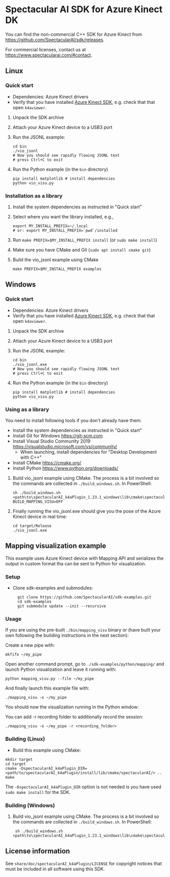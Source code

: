 # Spectacular AI SDK for Azure Kinect DK

You can find the non-commercial C++ SDK for Azure Kinect from https://github.com/SpectacularAI/sdk/releases.

For commercial licenses, contact us at https://www.spectacularai.com/#contact.

## Linux

### Quick start

* Dependencies: Azure Kinect drivers
* Verify that you have installed [Azure Kinect SDK](https://github.com/microsoft/Azure-Kinect-Sensor-SDK/), e.g. check that that  open `k4aviewer`.

 1. Unpack the SDK archive
 2. Attach your Azure Kinect device to a USB3 port
 3. Run the JSONL example:

        cd bin
        ./vio_jsonl
        # Now you should see rapidly flowing JSONL text
        # press Ctrl+C to exit

 4. Run the Python example (in the `bin` directory)

        pip install matplotlib # install dependencies
        python vio_visu.py

### Installation as a library

 1. Install the system dependencies as instructed in "Quick start"
 2. Select where you want the library installed, e.g.,

        export MY_INSTALL_PREFIX=~/.local
        # or: export MY_INSTALL_PREFIX=`pwd`/installed

 3. Run `make PREFIX=$MY_INSTALL_PREFIX install` (or `sudo make install`)
 4. Make sure you have CMake and Git (`sudo apt install cmake git`)
 5. Build the vio_jsonl example using CMake

        make PREFIX=$MY_INSTALL_PREFIX examples

## Windows

### Quick start

* Dependencies: Azure Kinect drivers
* Verify that you have installed [Azure Kinect SDK](https://github.com/microsoft/Azure-Kinect-Sensor-SDK/), e.g. check that that  open `k4aviewer`.

 1. Unpack the SDK archive
 2. Attach your Azure Kinect device to a USB3 port
 3. Run the JSONL example:

        cd bin
        ./vio_jsonl.exe
        # Now you should see rapidly flowing JSONL text
        # press Ctrl+C to exit

 4. Run the Python example (in the `bin` directory)

        pip install matplotlib # install dependencies
        python vio_visu.py

### Using as a library

You need to install following tools if you don't already have them:
* Install the system dependencies as instructed in "Quick start"
* Install Git for Windows https://git-scm.com
* Install Visual Studio Community 2019 https://visualstudio.microsoft.com/vs/community/
  * When launching, install dependencies for "Desktop Development with C++"
* Install CMake https://cmake.org/
* Install Python https://www.python.org/downloads/

 1. Build vio_jsonl example using CMake. The process is a bit involved so the commands are collected in `./build_windows.sh`. In PowerShell:

        sh ./build_windows.sh <path\to\spectacularAI_k4aPlugin_1.23.1_windows\lib\cmake\spectacularAI> BUILD_MAPPING_VISU=OFF

 2. Finally running the vio_jsonl.exe should give you the pose of the Azure Kinect device in real time:

        cd target/Release
        ./vio_jsonl.exe

## Mapping visualization example

This example uses Azure Kinect device with Mapping API and serializes the output in custom format tha can be sent to Python for visualization.

### Setup
* Clone sdk-examples and submodules:

        git clone https://github.com/SpectacularAI/sdk-examples.git
        cd sdk-examples
        git submodule update --init --recursive

### Usage

If you are using the pre-built `./bin/mapping_visu` binary or (have built your own following the building instructions in the next section):

Create a new pipe with:
```
mkfifo ~/my_pipe
```

Open another command prompt, go to `./sdk-examples/python/mapping/` and launch Python visualization and leave it running with:
```
python mapping_visu.py --file ~/my_pipe
```

And finally launch this example file with:
```
./mapping_visu -o ~/my_pipe
```

You should now the visualization running in the Python window:

You can add -r recording folder to additionally record the session:
```
./mapping_visu -o ~/my_pipe -r <recording_folder>
```

### Building (Linux)

* Build this example using CMake:

```
mkdir target
cd target
cmake -DspectacularAI_k4aPlugin_DIR=<path/to/spectacularAI_k4aPlugin/install/lib/cmake/spectacularAI/> ..
make
```

The `-DspectacularAI_k4aPlugin_DIR` option is not needed is you have used `sudo make install` for the SDK.

### Building (Windows)

1. Build vio_jsonl example using CMake. The process is a bit involved so the commands are collected in `./build_windows.sh`. In PowerShell:

        sh ./build_windows.sh <path\to\spectacularAI_k4aPlugin_1.23.1_windows\lib\cmake\spectacularAI>

## License information

See `share/doc/spectacularAI_k4aPlugin/LICENSE` for copyright notices
that must be included in all software using this SDK.
